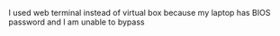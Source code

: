 I used web terminal instead of virtual box because my laptop has BIOS password and I am unable to bypass
